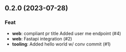 ## 0.2.0 (2023-07-28)

### Feat

- **web**: compliant pr title Added user me endpoint (#4)
- **web**: Fastapi integration (#2)
- **tooling**: Added hello world w/ conv commit (#1)
